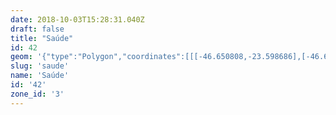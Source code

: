 ```yaml
---
date: 2018-10-03T15:28:31.040Z
draft: false
title: "Saúde"
id: 42
geom: '{"type":"Polygon","coordinates":[[[-46.650808,-23.598686],[-46.650937,-23.60227],[-46.651032,-23.6033],[-46.651337,-23.60593],[-46.651489,-23.606491],[-46.651685,-23.606926],[-46.652143,-23.607668],[-46.655425,-23.611093],[-46.655668,-23.611174],[-46.661506,-23.617369],[-46.66175,-23.61726],[-46.661917,-23.617501],[-46.656978,-23.619852],[-46.654983,-23.621092],[-46.655203,-23.621346],[-46.65292,-23.62519],[-46.652115,-23.627164],[-46.651645,-23.628075],[-46.650687,-23.629447],[-46.650463,-23.629582],[-46.648242,-23.630211],[-46.647753,-23.630238],[-46.647688,-23.630278],[-46.647646,-23.63048],[-46.647566,-23.63046],[-46.647601,-23.630199],[-46.646983,-23.630966],[-46.64675,-23.631652],[-46.646611,-23.631886],[-46.646436,-23.631934],[-46.645378,-23.630818],[-46.644778,-23.630968],[-46.644108,-23.630868],[-46.643273,-23.630406],[-46.64311,-23.630177],[-46.64264,-23.629856],[-46.642069,-23.62959],[-46.641545,-23.629438],[-46.640238,-23.62937],[-46.63528,-23.629887],[-46.634296,-23.629891],[-46.633172,-23.629816],[-46.629644,-23.629335],[-46.629215,-23.627064],[-46.62786,-23.622472],[-46.627732,-23.621432],[-46.627635,-23.619098],[-46.626801,-23.615262],[-46.626821,-23.614445],[-46.626959,-23.613704],[-46.627866,-23.610974],[-46.62794,-23.610262],[-46.627862,-23.609564],[-46.627558,-23.608666],[-46.626915,-23.6073],[-46.624572,-23.601839],[-46.623586,-23.599825],[-46.624317,-23.599738],[-46.629432,-23.599788],[-46.636459,-23.599688],[-46.642998,-23.599743],[-46.648198,-23.599255],[-46.650808,-23.598686]]]}'
slug: 'saude'
name: 'Saúde'
id: '42'
zone_id: '3'
---
```

		